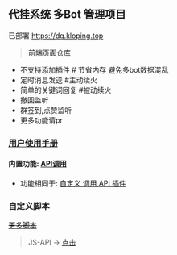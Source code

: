 ## 代挂系统 多Bot 管理项目

已部署 https://dg.kloping.top

> [前端页面仓库](https://github.com/gdpl2112/dg-bot-front)

- 不支持添加插件 # 节省内存 避免多bot数据混乱
- 定时消息发送 #主动续火
- 简单的关键词回复 #被动续火
- 撤回监听
- 群签到,点赞监听
- 更多功能请pr

### [用户使用手册](userManual/README.md)


#### 内置功能: [API调用](expression.md)

- 功能相同于: [自定义 调用 API 插件](https://github.com/gdpl2112/MiraiCallApiPlugin)

### 自定义脚本

~~[更多脚本](https://github.com/gdpl2112/dg-script)~~

> JS-API ->  [点击](js-api.md)